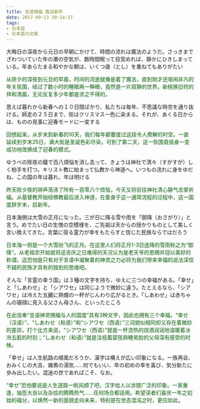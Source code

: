 ```yaml
---
title: 言语赐福 喜迎新年
date: 2017-09-13 20:14:17
tags: 
- 日本語
- 日本語の文章
---
```


大晦日の深夜から元日の早朝にかけて、時間の流れは魔法のようだ。さっきまでざわついていた年の瀬の空気が、数時間眠って目覚めれば、静かにひきしまっている。年あらたまる和やかな朝は、いくつ歳（とし）を重ねてもありがたい

<font color='#006200'>从除夕的深夜到元旦的早晨，时间的流逝就像是着了魔法，直到刚才还喧闹非凡的年关氛围，经过了数小时的睡眠再一睁眼，竟然是一片寂静的世界。新桃换旧符的祥和清晨，无论反复多少年都是求之不得的。</font>

思えば暮れから新春への１０日間ばかり、私たちは毎年、不思議な時空を通り抜ける。師走の２５日まで、街はクリスマス一色に染まる。それが、あくる日からは、ものの見事に迎春モードに一変する

<font color='#006200'>回想起来，从岁末到新春的10天，我们每年都要度过这段令人费解的时空。一直延续到岁末25日，满大街是圣诞色彩尽染，可到了第二天，这一氛围竟摇身一变成功地改换成了迎春的模式。</font>

ゆうべの除夜の鐘で百八煩悩を消し去って、きょうは神社で清々（すがすが）しく柏手を打つ。キリスト教に始まって仏教から神道へ。いつもの流れに身をゆだね、この国の年は暮れ、年は明ける

<font color='#006200'>昨天除夕夜的钟声荡涤了所有一百零八个烦恼，今天又将前往神社清心静气击掌祈福。从基督教开始经佛教最后进入神道，在委身于这一通常流程的过程中，这一国度辞岁末，启新年。</font>

日本海側は大雪の正月になった。三が日に降る雪や雨を「御降（おさがり）」と言う。めでたい日の生憎の空模様を、ご先祖は天からの授かりものとして美しく言い換えてきた。言葉に宿る霊力が幸をもたらすと信じた民族ならではだろう

<font color='#006200'>日本海一侧是一个大雪纷飞的正月。在这里人们将正月1-3日连降的雪雨称之为“御降”。从老祖宗开始就将这吉庆之日难得的天况认为是老天爷的恩赐并冠以美好的称谓。这恐怕是只有对于言语中凝聚着的神灵之力必将为我们带来幸福的说法深信不疑的民族才具有的独到的思维吧。</font>

そんな「言霊の幸う国」は３種の文字を持ち、ゆえに三つの幸福がある。「幸せ」と「しあわせ」と「シアワセ」は同じようで微妙に違う。たとえるなら、「シアワセ」は冷えた五臓に熱燗の一杯がじんわり広がるとき。「しあわせ」は赤ちゃんの寝顔に見入る父さん母さん、といったところ</font>

<font color='#006200'>在此信奉“言语神灵赐福与人的国度”具有3种文字，因此也拥有三个幸福，“幸せ（汉语）”、“しあわせ（和语）”和“シアワセ（西语）”三词貌似相同却又存在着微妙的差异。打个比方来说，“シアワセ（西语）”就是一杯烫热的烧酒润润地温暖着冰冷五脏的时刻；“しあわせ（和语）”就是注视着婴孩熟睡笑脸的父母深有感受的时候。</font>

「幸せ」は人生航路の順風だろうか、漢字は構えが広い印象になる。一族再会、おみくじの大吉、雑煮の湯気……何でもいい、年の初めの幸を喜び、気分新たに歩み出したい。混迷の世であればこそ、なお。

<font color='#006200'>“幸せ”恐怕要说是人生道路一帆风顺了吧，汉字给人以涉猎广泛的印象。一家重逢，抽签大吉以及杂烩的腾腾热气……任何场合都适用。希望读者们喜庆一年之初始的福分，以焕然一新的面貌走向未来，特别是在世态混沌之时，更应如此。</font>

<br>